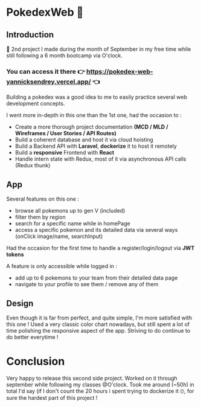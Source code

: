 # PokedexWeb 💫

## Introduction

🌱 2nd project I made during the month of September in my free time while still following a 6 month bootcamp via O'clock. 

### You can access it there 👉 https://pokedex-web-yannicksendrey.vercel.app/ 👈

Building a pokedex was a good idea to me to easily practice several web development concepts.

I went more in-depth in this one than the 1st one, had the occasion to :
- Create a more thorough project documentation **(MCD / MLD / Wireframes / User Stories / API Routes)**
- Build a coherent database and host it via cloud hoisting
- Build a Backend API with **Laravel**, **dockerize** it to host it remotely
- Build a **responsive** Frontend with **React**
- Handle intern state with Redux, most of it via asynchronous API calls (Redux thunk) 

## App

Several features on this one :
- browse all pokemons up to gen V (included)
- filter them by region
- search for a specific name while in homePage 
- access a specific pokemon and its detailed data via several ways (onClick image/name, searchInput)

Had the occasion for the first time to handle a register/login/logout via **JWT tokens**

A feature is only accessible while logged in :
- add up to 6 pokemons to your team from their detailed data page
- navigate to your profile to see them / remove any of them

## Design

Even though it is far from perfect, and quite simple, I'm more satisfied with this one ! 
Used a very classic color chart nowadays, but still spent a lot of time polishing the responsive aspect of the app.
Striving to do continue to do better everytime !

# Conclusion

Very happy to release this second side project. Worked on it through september while following my classes @O'clock. 
Took me around (~50h) in total I'd say (if I don't count the 20 hours i spent trying to dockerize it 🙄, for sure the hardest part of this project !
